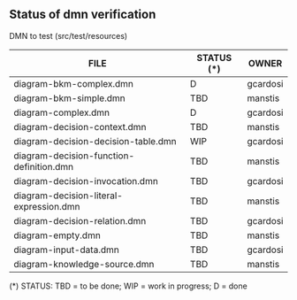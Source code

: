 Status of dmn verification
--------------------------


DMN to test (src/test/resources)

| FILE  | STATUS (*) | OWNER |
|---|---|---|
|diagram-bkm-complex.dmn|D|gcardosi|
|diagram-bkm-simple.dmn|TBD|manstis|
|diagram-complex.dmn|D|gcardosi|
|diagram-decision-context.dmn|TBD|manstis|
|diagram-decision-decision-table.dmn|WIP|gcardosi|
|diagram-decision-function-definition.dmn|TBD|manstis|
|diagram-decision-invocation.dmn|TBD|gcardosi|
|diagram-decision-literal-expression.dmn|TBD|manstis|
|diagram-decision-relation.dmn|TBD|gcardosi|
|diagram-empty.dmn|TBD|manstis|
|diagram-input-data.dmn|TBD|gcardosi|
|diagram-knowledge-source.dmn|TBD|manstis|

(*) STATUS: TBD = to be done; WIP = work in progress; D = done

